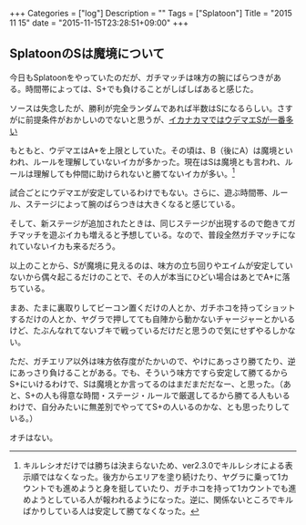 +++
Categories = ["log"]
Description = ""
Tags = ["Splatoon"]
Title = "2015 11 15"
date = "2015-11-15T23:28:51+09:00"
+++

## SplatoonのSは魔境について
今日もSplatoonをやっていたのだが、ガチマッチは味方の腕にばらつきがある。時間帯によっては、S+でも負けることがしばしばあると感じた。

ソースは失念したが、勝利が完全ランダムであれば半数はSになるらしい。さすがに前提条件がおかしいのでないと思うが、[イカナカマではウデマエSが一番多い](http://ikazok.net/weapons)

もともと、ウデマエはA+を上限としていた。その頃は、B（後にA）は魔境といわれ、ルールを理解していないイカが多かった。現在はSは魔境とも言われ、ルールは理解しても仲間に助けられないと勝てないイカが多い。[^1]

[^1]: キルレシオだけでは勝ちは決まらないため、ver2.3.0でキルレシオによる表示順ではなくなった。後方からエリアを塗り続けたり、ヤグラに乗って1カウントでも進めようと身を挺していたり、ガチホコを持って1カウントでも進めようとしている人が報われるようになった。逆に、関係ないところでキルばかりしている人は安定して勝てなくなった。

試合ごとにウデマエが安定しているわけでもない。さらに、遊ぶ時間帯、ルール、ステージによって腕のばらつきは大きくなると感じている。

そして、新ステージが追加されたときは、同じステージが出現するので飽きてガチマッチを遊ぶイカも増えると予想している。なので、普段全然ガチマッチになれていないイカも来るだろう。

以上のことから、Sが魔境に見えるのは、味方の立ち回りやエイムが安定していないから偶々起こるだけのことで、その人が本当にひどい場合はあとでA+に落ちている。

まあ、たまに裏取りしてビーコン置くだけの人とか、ガチホコを持ってショットするだけの人とか、ヤグラで押してても自陣から動かないチャージャーとかいるけど、たぶんなれてないブキで戦っているだけだと思うので気にせずやるしかない。

ただ、ガチエリア以外は味方依存度がたかいので、やけにあっさり勝てたり、逆にあっさり負けることがある。でも、そういう味方ですら安定して勝てるからS+にいけるわけで、Sは魔境とか言ってるのはまだまだだなー、と思った。（あと、S+の人も得意な時間・ステージ・ルールで厳選してるから勝てる人もいるわけで、自分みたいに無差別でやっててS+の人いるのかな、とも思ったりしている。）

オチはない。